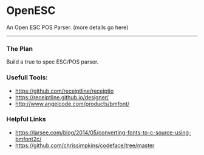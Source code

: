 # OpenESC
 An Open ESC POS Parser. (more details go here)

---
### The Plan
Build a true to spec ESC/POS parser.

### Usefull Tools:
* https://github.com/receiptline/receiptio
* https://receiptline.github.io/designer/
* http://www.angelcode.com/products/bmfont/


### Helpful Links
* https://larsee.com/blog/2014/05/converting-fonts-to-c-source-using-bmfont2c/
* https://github.com/chrissimpkins/codeface/tree/master

